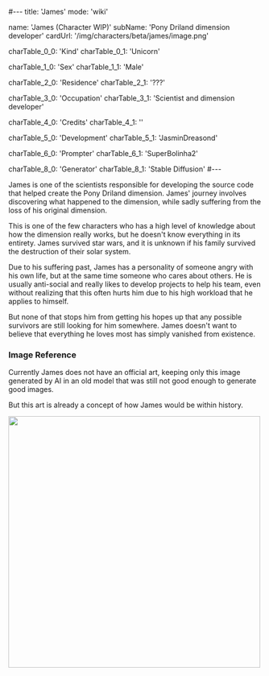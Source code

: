 #---
title: 'James'
mode: 'wiki'

name: 'James (Character WIP)'
subName: 'Pony Driland dimension developer'
cardUrl: '/img/characters/beta/james/image.png'

charTable_0_0: 'Kind'
charTable_0_1: 'Unicorn'

charTable_1_0: 'Sex'
charTable_1_1: 'Male'

charTable_2_0: 'Residence'
charTable_2_1: '???'

charTable_3_0: 'Occupation'
charTable_3_1: 'Scientist and dimension developer'

charTable_4_0: 'Credits'
charTable_4_1: ''

charTable_5_0: 'Development'
charTable_5_1: 'JasminDreasond'

charTable_6_0: 'Prompter'
charTable_6_1: 'SuperBolinha2'

charTable_8_0: 'Generator'
charTable_8_1: 'Stable Diffusion'
#---

James is one of the scientists responsible for developing the source code that helped create the Pony Driland dimension. James' journey involves discovering what happened to the dimension, while sadly suffering from the loss of his original dimension.

This is one of the few characters who has a high level of knowledge about how the dimension really works, but he doesn't know everything in its entirety. James survived star wars, and it is unknown if his family survived the destruction of their solar system.

Due to his suffering past, James has a personality of someone angry with his own life, but at the same time someone who cares about others. He is usually anti-social and really likes to develop projects to help his team, even without realizing that this often hurts him due to his high workload that he applies to himself.

But none of that stops him from getting his hopes up that any possible survivors are still looking for him somewhere. James doesn't want to believe that everything he loves most has simply vanished from existence.

### Image Reference

Currently James does not have an official art, keeping only this image generated by AI in an old model that was still not good enough to generate good images.

But this art is already a concept of how James would be within history.

<img src="/img/characters/beta/james/image.png" height="500">